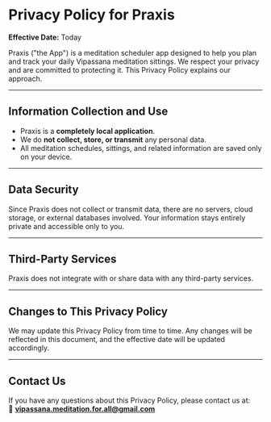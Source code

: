 # Privacy Policy for Praxis

**Effective Date:** Today

Praxis ("the App") is a meditation scheduler app designed to help you plan and track your daily Vipassana meditation sittings. We respect your privacy and are committed to protecting it. This Privacy Policy explains our approach.

---

## Information Collection and Use

- Praxis is a **completely local application**.  
- We do **not collect, store, or transmit** any personal data.  
- All meditation schedules, sittings, and related information are saved only on your device.

---

## Data Security

Since Praxis does not collect or transmit data, there are no servers, cloud storage, or external databases involved. Your information stays entirely private and accessible only to you.

---

## Third-Party Services

Praxis does not integrate with or share data with any third-party services.

---

## Changes to This Privacy Policy

We may update this Privacy Policy from time to time. Any changes will be reflected in this document, and the effective date will be updated accordingly.

---

## Contact Us

If you have any questions about this Privacy Policy, please contact us at:  
📧 **vipassana.meditation.for.all@gmail.com**
